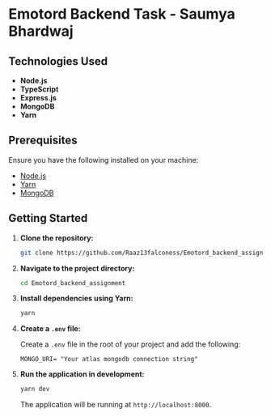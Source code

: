# Emotord Backend Task - Saumya Bhardwaj

## Technologies Used

- **Node.js**
- **TypeScript**
- **Express.js**
- **MongoDB**
- **Yarn**

## Prerequisites

Ensure you have the following installed on your machine:

- [Node.js](https://nodejs.org/)
- [Yarn](https://yarnpkg.com/)
- [MongoDB](https://cloud.mongodb.com/)

## Getting Started

1. **Clone the repository:**

    ```bash
    git clone https://github.com/Raaz13falconess/Emotord_backend_assignment.git
    ```

2. **Navigate to the project directory:**

    ```bash
    cd Emotord_backend_assignment
    ```

3. **Install dependencies using Yarn:**

    ```bash
    yarn
    ```

4. **Create a `.env` file:**

    Create a `.env` file in the root of your project and add the following:

    ```env
    MONGO_URI= "Your atlas mongodb connection string"
    ```



5. **Run the application in development:**

    ```bash
    yarn dev
    ```

    The application will be running at `http://localhost:8000`.

